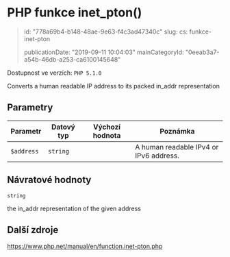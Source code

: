 PHP funkce inet_pton()
======================

> id: "778a69b4-b148-48ae-9e63-f4c3ad47340c"
> slug:
> 	cs: funkce-inet-pton
>
> publicationDate: "2019-09-11 10:04:03"
> mainCategoryId: "0eeab3a7-a54b-46db-a253-ca6100145648"

Dostupnost ve verzích: `PHP 5.1.0`

Converts a human readable IP address to its packed in_addr representation


Parametry
--------------

| Parametr | Datový typ | Výchozí hodnota | Poznámka |
|-----|-----|-----|-----|
| `$address` | `string` |  | A human readable IPv4 or IPv6 address. |


Návratové hodnoty
----------------

`string`

the in_addr representation of the given
address

Další zdroje
------------

https://www.php.net/manual/en/function.inet-pton.php
